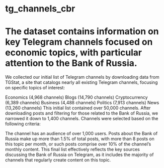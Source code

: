 # tg_channels_cbr
# The dataset contains information on key Telegram channels focused on economic topics, with particular attention to the Bank of Russia.
We collected our initial list of Telegram channels by downloading data from TGStat, a site that catalogs nearly all existing Telegram channels, focusing on specific topics of interest:

Economics (4,968 channels)
Blogs (14,790 channels)
Cryptocurrency (6,389 channels)
Business (4,488 channels)
Politics (7,913 channels)
News (13,260 channels)
This initial list contained over 50,000 channels. After downloading posts and filtering for those related to the Bank of Russia, we narrowed it down to 1,400 channels. Channels were selected based on the following criteria:

The channel has an audience of over 1,000 users.
Posts about the Bank of Russia make up more than 1.5% of total posts, with more than 8 posts on this topic per month, or such posts comprise over 10% of the channel’s monthly content.
This final list effectively reflects the key sources discussing the Bank of Russia on Telegram, as it includes the majority of channels that regularly create content on this topic.
